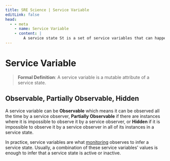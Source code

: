 ```yaml
---
title: SRE Science | Service Variable
editLink: false
head:
  - - meta
    - name: Service Variable
    - content: |
        A service state St is a set of service variables that can happen in at least one of St's lifetimes.
---
```


# Service Variable

> **Formal Definition**: A service variable is a mutable attribute of a service state.

## Observable, Partially Observable, Hidden
A service variable can be **Observable** which means it can be observed all the time by a service observer, **Partially Observable** if there are instances where it is impossible to observe it by a service observer, or **Hidden** if it is impossible to observe it by a service observer in all of its instances in a service state.
<br/>

In practice, service variables are what [monitoring](./monitoring.md) observes to infer a service state. Usually, a combination of these service variables' values is enough to infer that a service state is active or inactive.
<br/>

